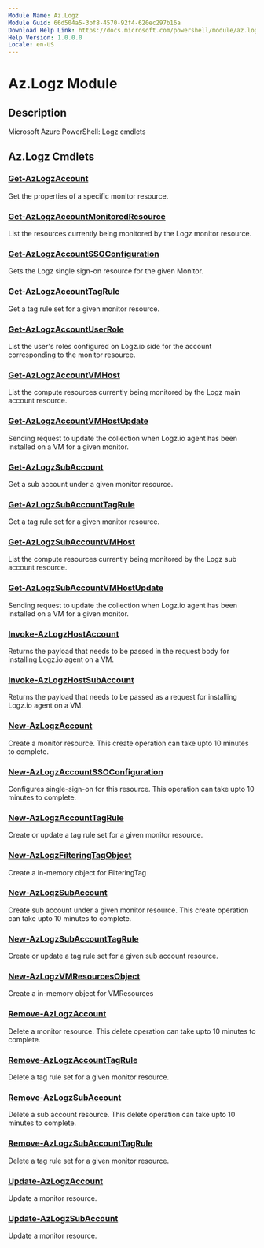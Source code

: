 ```yaml
---
Module Name: Az.Logz
Module Guid: 66d504a5-3bf8-4570-92f4-620ec297b16a
Download Help Link: https://docs.microsoft.com/powershell/module/az.logz
Help Version: 1.0.0.0
Locale: en-US
---
```


# Az.Logz Module
## Description
Microsoft Azure PowerShell: Logz cmdlets

## Az.Logz Cmdlets
### [Get-AzLogzAccount](Get-AzLogzAccount.md)
Get the properties of a specific monitor resource.

### [Get-AzLogzAccountMonitoredResource](Get-AzLogzAccountMonitoredResource.md)
List the resources currently being monitored by the Logz monitor resource.

### [Get-AzLogzAccountSSOConfiguration](Get-AzLogzAccountSSOConfiguration.md)
Gets the Logz single sign-on resource for the given Monitor.

### [Get-AzLogzAccountTagRule](Get-AzLogzAccountTagRule.md)
Get a tag rule set for a given monitor resource.

### [Get-AzLogzAccountUserRole](Get-AzLogzAccountUserRole.md)
List the user's roles configured on Logz.io side for the account corresponding to the monitor resource.

### [Get-AzLogzAccountVMHost](Get-AzLogzAccountVMHost.md)
List the compute resources currently being monitored by the Logz main account resource.

### [Get-AzLogzAccountVMHostUpdate](Get-AzLogzAccountVMHostUpdate.md)
Sending request to update the collection when Logz.io agent has been installed on a VM for a given monitor.

### [Get-AzLogzSubAccount](Get-AzLogzSubAccount.md)
Get a sub account under a given monitor resource.

### [Get-AzLogzSubAccountTagRule](Get-AzLogzSubAccountTagRule.md)
Get a tag rule set for a given monitor resource.

### [Get-AzLogzSubAccountVMHost](Get-AzLogzSubAccountVMHost.md)
List the compute resources currently being monitored by the Logz sub account resource.

### [Get-AzLogzSubAccountVMHostUpdate](Get-AzLogzSubAccountVMHostUpdate.md)
Sending request to update the collection when Logz.io agent has been installed on a VM for a given monitor.

### [Invoke-AzLogzHostAccount](Invoke-AzLogzHostAccount.md)
Returns the payload that needs to be passed in the request body for installing Logz.io agent on a VM.

### [Invoke-AzLogzHostSubAccount](Invoke-AzLogzHostSubAccount.md)
Returns the payload that needs to be passed as a request for installing Logz.io agent on a VM.

### [New-AzLogzAccount](New-AzLogzAccount.md)
Create a monitor resource.
This create operation can take upto 10 minutes to complete.

### [New-AzLogzAccountSSOConfiguration](New-AzLogzAccountSSOConfiguration.md)
Configures single-sign-on for this resource.
This operation can take upto 10 minutes to complete.

### [New-AzLogzAccountTagRule](New-AzLogzAccountTagRule.md)
Create or update a tag rule set for a given monitor resource.

### [New-AzLogzFilteringTagObject](New-AzLogzFilteringTagObject.md)
Create a in-memory object for FilteringTag

### [New-AzLogzSubAccount](New-AzLogzSubAccount.md)
Create sub account under a given monitor resource.
This create operation can take upto 10 minutes to complete.

### [New-AzLogzSubAccountTagRule](New-AzLogzSubAccountTagRule.md)
Create or update a tag rule set for a given sub account resource.

### [New-AzLogzVMResourcesObject](New-AzLogzVMResourcesObject.md)
Create a in-memory object for VMResources

### [Remove-AzLogzAccount](Remove-AzLogzAccount.md)
Delete a monitor resource.
This delete operation can take upto 10 minutes to complete.

### [Remove-AzLogzAccountTagRule](Remove-AzLogzAccountTagRule.md)
Delete a tag rule set for a given monitor resource.

### [Remove-AzLogzSubAccount](Remove-AzLogzSubAccount.md)
Delete a sub account resource.
This delete operation can take upto 10 minutes to complete.

### [Remove-AzLogzSubAccountTagRule](Remove-AzLogzSubAccountTagRule.md)
Delete a tag rule set for a given monitor resource.

### [Update-AzLogzAccount](Update-AzLogzAccount.md)
Update a monitor resource.

### [Update-AzLogzSubAccount](Update-AzLogzSubAccount.md)
Update a monitor resource.

